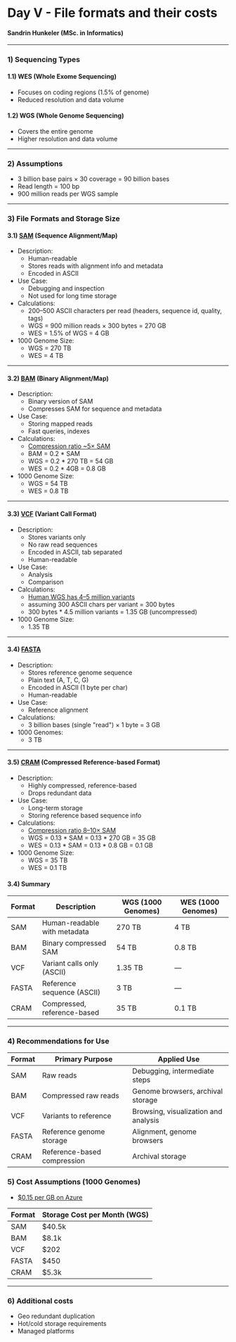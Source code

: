 # Day V - File formats and their costs
#### Sandrin Hunkeler  (MSc. in Informatics)

___

### 1) Sequencing Types

#### 1.1) WES (Whole Exome Sequencing)
- Focuses on coding regions (1.5% of genome)
- Reduced resolution and data volume

#### 1.2) WGS (Whole Genome Sequencing)
- Covers the entire genome
- Higher resolution and data volume

___

### 2) Assumptions  
- 3 billion base pairs × 30 coverage = 90 billion bases  
- Read length = 100 bp  
- 900 million reads per WGS sample  

---

### 3) File Formats and Storage Size 

#### 3.1) [SAM](https://samtools.github.io/hts-specs/SAMv1.pdf) (Sequence Alignment/Map)  

- Description:  
  - Human-readable  
  - Stores reads with alignment info and metadata  
  - Encoded in ASCII
- Use Case:  
  - Debugging and inspection  
  - Not used for long time storage
- Calculations:  
  - 200–500 ASCII characters per read (headers, sequence id, quality, tags)  
  - WGS = 900 million reads × 300 bytes = 270 GB 
  - WES = 1.5% of WGS = 4 GB  
- 1000 Genome Size:  
  - WGS = 270 TB
  - WES = 4 TB

---

#### 3.2) [BAM](https://samtools.github.io/hts-specs/SAMv1.pdf ) (Binary Alignment/Map)  
 
- Description:  
  - Binary version of SAM  
  - Compresses SAM for sequence and metadata  
- Use Case:  
  - Storing mapped reads  
  - Fast queries, indexes
- Calculations:  
  - [Compression ratio ~5× SAM](https://docs.uppmax.uu.se/software/cram/#:~:text=The%20BAM%20format%20was%20a,suitable%20for%20long%2Dterm%20storage.)  
  - BAM = 0.2 * SAM
  - WGS = 0.2 * 270 TB = 54 GB  
  - WES = 0.2 * 4GB = 0.8 GB  
- 1000 Genome Size:  
  - WGS = 54 TB
  - WES = 0.8 TB

---

#### 3.3) [VCF](https://samtools.github.io/hts-specs/VCFv4.3.pdf ) (Variant Call Format)  
 
- Description:  
  - Stores variants only  
  - No raw read sequences
  - Encoded in ASCII, tab separated
  - Human-readable
- Use Case:
  - Analysis
  - Comparison
- Calculations:
  - [Human WGS has 4–5 million variants](https://www.nature.com/articles/nature15393) 
  - assuming 300 ASCII chars per variant = 300 bytes
  - 300 bytes * 4.5 million variants = 1.35 GB (uncompressed)
- 1000 Genome Size:  
  - 1.35 TB

---

#### 3.4) [FASTA](https://www.bioinformatics.nl/tools/crab_fasta.html)  
- Description:  
  - Stores reference genome sequence  
  - Plain text (A, T, C, G)
  - Encoded in ASCII (1 byte per char)
  - Human-readable
- Use Case:  
  - Reference alignment
- Calculations:  
  - 3 billion bases (single "read") × 1 byte = 3 GB
- 1000 Genomes:  
  - 3 TB

---

#### 3.5) [CRAM](https://samtools.github.io/hts-specs/CRAMv3.pdf) (Compressed Reference-based Format)  
  
- Description:  
  - Highly compressed, reference-based
  - Drops redundant data  
- Use Case:  
  - Long-term storage  
  - Storing reference based sequence info
- Calculations:
  - [Compression ratio 8–10× SAM](https://docs.uppmax.uu.se/software/cram/#:~:text=The%20BAM%20format%20was%20a,suitable%20for%20long%2Dterm%20storage.)  
  - WGS = 0.13 * SAM = 0.13 * 270 GB = 35 GB
  - WES = 0.13 * SAM  = 0.13 * 0.8 GB = 0.1 GB
- 1000 Genome Size:  
  - WGS = 35 TB
  - WES = 0.1 TB


#### 3.4) Summary

| Format | Description                      | WGS (1000 Genomes) | WES (1000 Genomes) |
|--------|----------------------------------|--------------------|--------------------|
| SAM    | Human-readable with metadata     | 270 TB             | 4 TB               |
| BAM    | Binary compressed SAM            | 54 TB              | 0.8 TB             |
| VCF    | Variant calls only (ASCII)       | 1.35 TB            | —                  |
| FASTA  | Reference sequence (ASCII)       | 3 TB               | —                  |
| CRAM   | Compressed, reference-based      | 35 TB              | 0.1 TB             |


---

### 4) Recommendations for Use

| Format | Primary Purpose             | Applied Use                          |
|--------|-----------------------------|--------------------------------------|
| SAM    | Raw reads                   | Debugging, intermediate steps        |
| BAM    | Compressed raw reads        | Genome browsers, archival storage    |
| VCF    | Variants to reference       | Browsing, visualization and analysis |
| FASTA  | Reference genome storage    | Alignment, genome browsers           |
| CRAM   | Reference-based compression | Archival storage                     |


### 5) Cost Assumptions (1000 Genomes)
- [$0.15 per GB on Azure](https://azure.microsoft.com/en-us/pricing/details/storage/blobs/)

| Format | Storage Cost per Month (WGS) |
|--------|------------------------------|
| SAM    | $40.5k                       | 
| BAM    | $8.1k                        | 
| VCF    | $202                         | 
| FASTA  | $450                         |
| CRAM   | $5.3k                        |

---

### 6) Additional costs
- Geo redundant duplication
- Hot/cold storage requirements
- Managed platforms
